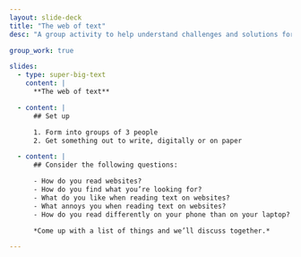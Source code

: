 ```yaml
---
layout: slide-deck
title: "The web of text"
desc: "A group activity to help understand challenges and solutions for writing on the Open Web."

group_work: true

slides:
  - type: super-big-text
    content: |
      **The web of text**

  - content: |
      ## Set up

      1. Form into groups of 3 people
      2. Get something out to write, digitally or on paper

  - content: |
      ## Consider the following questions:

      - How do you read websites?
      - How do you find what you’re looking for?
      - What do you like when reading text on websites?
      - What annoys you when reading text on websites?
      - How do you read differently on your phone than on your laptop?

      *Come up with a list of things and we’ll discuss together.*

---
```

